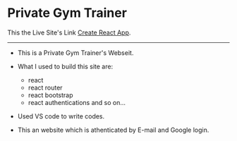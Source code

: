 # Private Gym Trainer

This the Live Site's Link [Create React App](https://celadon-malabi-7b7de1.netlify.app/).

-----
- This is a Private Gym Trainer's Webseit.
- What I used to build this site are:
    - react
    - react router
    - react bootstrap
    - react authentications and so on...

- Used VS code to write codes.
- This an website which is athenticated by E-mail and Google login. 

